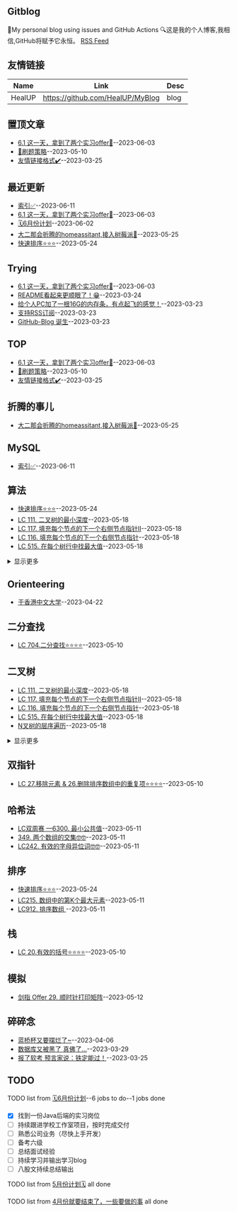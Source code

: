 ## Gitblog
🤳My personal blog using issues and GitHub Actions
🔍这是我的个人博客,我相信,GitHub将赋予它永恒。
[RSS Feed](https://raw.githubusercontent.com/HealUP/MyBlog/master/feed.xml)
## 友情链接
| Name | Link | Desc | 
 | ---- | ---- | ---- |
| HealUP | https://github.com/HealUP/MyBlog | blog |
## 置顶文章
- [6.1 这一天，拿到了两个实习offer🍾](https://github.com/HealUP/MyBlog/issues/36)--2023-06-03
- [📌刷题策略](https://github.com/HealUP/MyBlog/issues/13)--2023-05-10
- [友情链接格式✔️](https://github.com/HealUP/MyBlog/issues/7)--2023-03-25
## 最近更新
- [索引✅](https://github.com/HealUP/MyBlog/issues/37)--2023-06-11
- [6.1 这一天，拿到了两个实习offer🍾](https://github.com/HealUP/MyBlog/issues/36)--2023-06-03
- [🗓️6月份计划](https://github.com/HealUP/MyBlog/issues/35)--2023-06-02
- [大二那会折腾的homeassitant,接入树莓派👣](https://github.com/HealUP/MyBlog/issues/34)--2023-05-25
- [快速排序⭐⭐⭐](https://github.com/HealUP/MyBlog/issues/33)--2023-05-24
## Trying
- [6.1 这一天，拿到了两个实习offer🍾](https://github.com/HealUP/MyBlog/issues/36)--2023-06-03
- [README看起来更顺眼了！😁](https://github.com/HealUP/MyBlog/issues/4)--2023-03-24
- [给个人PC加了一根16G的内存条，有点起飞的感觉！](https://github.com/HealUP/MyBlog/issues/3)--2023-03-23
- [支持RSS订阅](https://github.com/HealUP/MyBlog/issues/2)--2023-03-23
- [GitHub-Blog 诞生](https://github.com/HealUP/MyBlog/issues/1)--2023-03-23
## TOP
- [6.1 这一天，拿到了两个实习offer🍾](https://github.com/HealUP/MyBlog/issues/36)--2023-06-03
- [📌刷题策略](https://github.com/HealUP/MyBlog/issues/13)--2023-05-10
- [友情链接格式✔️](https://github.com/HealUP/MyBlog/issues/7)--2023-03-25
## 折腾的事儿
- [大二那会折腾的homeassitant,接入树莓派👣](https://github.com/HealUP/MyBlog/issues/34)--2023-05-25
## MySQL
- [索引✅](https://github.com/HealUP/MyBlog/issues/37)--2023-06-11
## 算法
- [快速排序⭐⭐⭐](https://github.com/HealUP/MyBlog/issues/33)--2023-05-24
- [LC 111. 二叉树的最小深度](https://github.com/HealUP/MyBlog/issues/32)--2023-05-18
- [LC 117. 填充每个节点的下一个右侧节点指针II](https://github.com/HealUP/MyBlog/issues/31)--2023-05-18
- [LC 116. 填充每个节点的下一个右侧节点指针](https://github.com/HealUP/MyBlog/issues/30)--2023-05-18
- [LC 515. 在每个树行中找最大值](https://github.com/HealUP/MyBlog/issues/29)--2023-05-18
<details><summary>显示更多</summary>

- [N叉树的层序遍历](https://github.com/HealUP/MyBlog/issues/28)--2023-05-18
- [LC 637. 二叉树的层平均值](https://github.com/HealUP/MyBlog/issues/27)--2023-05-18
- [LC107. 二叉树的层次遍历](https://github.com/HealUP/MyBlog/issues/26)--2023-05-18
- [LC 102.二叉树的层序遍历](https://github.com/HealUP/MyBlog/issues/25)--2023-05-18
- [剑指 Offer 29. 顺时针打印矩阵](https://github.com/HealUP/MyBlog/issues/24)--2023-05-12
- [LC 226.翻转二叉树 ⭐⭐⭐⭐](https://github.com/HealUP/MyBlog/issues/23)--2023-05-12
- [LC双周赛 —6300. 最小公共值](https://github.com/HealUP/MyBlog/issues/22)--2023-05-11
- [349. 两个数组的交集🤓🤓](https://github.com/HealUP/MyBlog/issues/21)--2023-05-11
- [时间复杂度❗](https://github.com/HealUP/MyBlog/issues/20)--2023-05-11
- [LC242. 有效的字母异位词🤓🤓](https://github.com/HealUP/MyBlog/issues/19)--2023-05-11
- [LC215. 数组中的第K个最大元素](https://github.com/HealUP/MyBlog/issues/18)--2023-05-11
- [LC912. 排序数组 ](https://github.com/HealUP/MyBlog/issues/17)--2023-05-11
- [LC 20.有效的括号⭐⭐⭐⭐](https://github.com/HealUP/MyBlog/issues/16)--2023-05-10
- [LC 704.二分查找⭐⭐⭐⭐](https://github.com/HealUP/MyBlog/issues/15)--2023-05-10
- [LC 27.移除元素 & 26.删除排序数组中的重复项⭐⭐⭐⭐](https://github.com/HealUP/MyBlog/issues/14)--2023-05-10
</details>

## Orienteering
- [于香港中文大学](https://github.com/HealUP/MyBlog/issues/12)--2023-04-22
## 二分查找
- [LC 704.二分查找⭐⭐⭐⭐](https://github.com/HealUP/MyBlog/issues/15)--2023-05-10
## 二叉树
- [LC 111. 二叉树的最小深度](https://github.com/HealUP/MyBlog/issues/32)--2023-05-18
- [LC 117. 填充每个节点的下一个右侧节点指针II](https://github.com/HealUP/MyBlog/issues/31)--2023-05-18
- [LC 116. 填充每个节点的下一个右侧节点指针](https://github.com/HealUP/MyBlog/issues/30)--2023-05-18
- [LC 515. 在每个树行中找最大值](https://github.com/HealUP/MyBlog/issues/29)--2023-05-18
- [N叉树的层序遍历](https://github.com/HealUP/MyBlog/issues/28)--2023-05-18
<details><summary>显示更多</summary>

- [LC 637. 二叉树的层平均值](https://github.com/HealUP/MyBlog/issues/27)--2023-05-18
- [LC107. 二叉树的层次遍历](https://github.com/HealUP/MyBlog/issues/26)--2023-05-18
- [LC 102.二叉树的层序遍历](https://github.com/HealUP/MyBlog/issues/25)--2023-05-18
- [LC 226.翻转二叉树 ⭐⭐⭐⭐](https://github.com/HealUP/MyBlog/issues/23)--2023-05-12
</details>

## 双指针
- [LC 27.移除元素 & 26.删除排序数组中的重复项⭐⭐⭐⭐](https://github.com/HealUP/MyBlog/issues/14)--2023-05-10
## 哈希法
- [LC双周赛 —6300. 最小公共值](https://github.com/HealUP/MyBlog/issues/22)--2023-05-11
- [349. 两个数组的交集🤓🤓](https://github.com/HealUP/MyBlog/issues/21)--2023-05-11
- [LC242. 有效的字母异位词🤓🤓](https://github.com/HealUP/MyBlog/issues/19)--2023-05-11
## 排序
- [快速排序⭐⭐⭐](https://github.com/HealUP/MyBlog/issues/33)--2023-05-24
- [LC215. 数组中的第K个最大元素](https://github.com/HealUP/MyBlog/issues/18)--2023-05-11
- [LC912. 排序数组 ](https://github.com/HealUP/MyBlog/issues/17)--2023-05-11
## 栈
- [LC 20.有效的括号⭐⭐⭐⭐](https://github.com/HealUP/MyBlog/issues/16)--2023-05-10
## 模拟
- [剑指 Offer 29. 顺时针打印矩阵](https://github.com/HealUP/MyBlog/issues/24)--2023-05-12
## 碎碎念
- [蓝桥杯又要摆烂了~](https://github.com/HealUP/MyBlog/issues/10)--2023-04-06
- [数据库又被黑了 真佛了...](https://github.com/HealUP/MyBlog/issues/9)--2023-03-29
- [报了软考 预言家说：铁定能过！](https://github.com/HealUP/MyBlog/issues/8)--2023-03-25
## TODO
TODO list from [🗓️6月份计划](https://github.com/HealUP/MyBlog/issues/35)--6 jobs to do--1 jobs done
- [x] 找到一份Java后端的实习岗位
- [ ] 持续跟进学校工作室项目，按时完成交付
- [ ] 熟悉公司业务（尽快上手开发）
- [ ] 备考六级
- [ ] 总结面试经验
- [ ] 持续学习并输出学习blog
- [ ] 八股文持续总结输出

TODO list from [5月份计划🗓️](https://github.com/HealUP/MyBlog/issues/11) all done

TODO list from [4月份就要结束了，一些要做的事](https://github.com/HealUP/MyBlog/issues/6) all done

